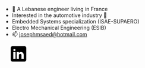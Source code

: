 - 👋 A Lebanese engineer living in France
- Interested in the automotive industry :red_car:
- Embedded Systems specialization (ISAE-SUPAERO)
- Electro Mechanical Engineering (ESIB)
- 📫 josephmsaed@hotmail.com

&nbsp;
&nbsp;
<a href="https://www.linkedin.com/in/joseph-msaed/" target="_blanc">
  <img src="https://raw.githubusercontent.com/simple-icons/simple-icons/develop/icons/linkedin.svg" alt="LinkedIn Logo" width="50" height="50">
</a>

<!---
josephmsaed/josephmsaed is a ✨ special ✨ repository because its `README.md` (this file) appears on your GitHub profile.
You can click the Preview link to take a look at your changes.
--->

